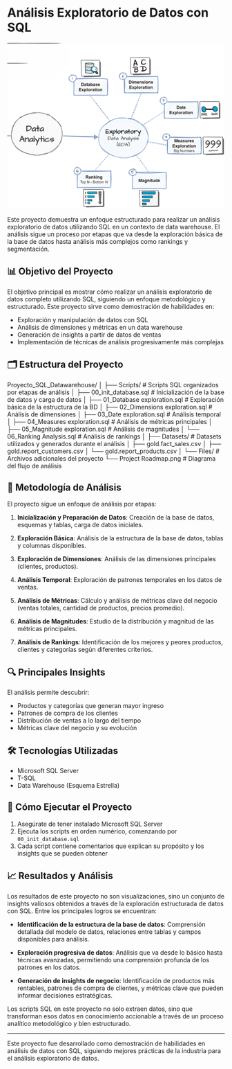 # Análisis Exploratorio de Datos con SQL

![Roadmap del Proyecto](Files/Project%20Roadmap.png)

Este proyecto demuestra un enfoque estructurado para realizar un análisis exploratorio de datos utilizando SQL en un contexto de data warehouse. El análisis sigue un proceso por etapas que va desde la exploración básica de la base de datos hasta análisis más complejos como rankings y segmentación.

## 📊 Objetivo del Proyecto

El objetivo principal es mostrar cómo realizar un análisis exploratorio de datos completo utilizando SQL, siguiendo un enfoque metodológico y estructurado. Este proyecto sirve como demostración de habilidades en:

- Exploración y manipulación de datos con SQL
- Análisis de dimensiones y métricas en un data warehouse
- Generación de insights a partir de datos de ventas
- Implementación de técnicas de análisis progresivamente más complejas

## 🗂️ Estructura del Proyecto

Proyecto_SQL_Datawarehouse/
│
├── Scripts/                  # Scripts SQL organizados por etapas de análisis
│   ├── 00_init_database.sql  # Inicialización de la base de datos y carga de datos
│   ├── 01_Database exploration.sql  # Exploración básica de la estructura de la BD
│   ├── 02_Dimensions exploration.sql # Análisis de dimensiones
│   ├── 03_Date exploration.sql      # Análisis temporal
│   ├── 04_Measures exploration.sql  # Análisis de métricas principales
│   ├── 05_Magnitude exploration.sql # Análisis de magnitudes
│   └── 06_Ranking Analysis.sql      # Análisis de rankings
│
├── Datasets/                # Datasets utilizados y generados durante el análisis
│   ├── gold.fact_sales.csv
│   ├── gold.report_customers.csv
│   └── gold.report_products.csv
│
└── Files/                   # Archivos adicionales del proyecto
    └── Project Roadmap.png  # Diagrama del flujo de análisis


## 📝 Metodología de Análisis

El proyecto sigue un enfoque de análisis por etapas:

1. **Inicialización y Preparación de Datos**: Creación de la base de datos, esquemas y tablas, carga de datos iniciales.

2. **Exploración Básica**: Análisis de la estructura de la base de datos, tablas y columnas disponibles.

3. **Exploración de Dimensiones**: Análisis de las dimensiones principales (clientes, productos).

4. **Análisis Temporal**: Exploración de patrones temporales en los datos de ventas.

5. **Análisis de Métricas**: Cálculo y análisis de métricas clave del negocio (ventas totales, cantidad de productos, precios promedio).

6. **Análisis de Magnitudes**: Estudio de la distribución y magnitud de las métricas principales.

7. **Análisis de Rankings**: Identificación de los mejores y peores productos, clientes y categorías según diferentes criterios.

## 🔍 Principales Insights

El análisis permite descubrir:

- Productos y categorías que generan mayor ingreso
- Patrones de compra de los clientes
- Distribución de ventas a lo largo del tiempo
- Métricas clave del negocio y su evolución

## 🛠️ Tecnologías Utilizadas

- Microsoft SQL Server
- T-SQL
- Data Warehouse (Esquema Estrella)

## 🚀 Cómo Ejecutar el Proyecto

1. Asegúrate de tener instalado Microsoft SQL Server
2. Ejecuta los scripts en orden numérico, comenzando por `00_init_database.sql`
3. Cada script contiene comentarios que explican su propósito y los insights que se pueden obtener

## 📈 Resultados y Análisis

Los resultados de este proyecto no son visualizaciones, sino un conjunto de insights valiosos obtenidos a través de la exploración estructurada de datos con SQL. Entre los principales logros se encuentran:

- **Identificación de la estructura de la base de datos**: Comprensión detallada del modelo de datos, relaciones entre tablas y campos disponibles para análisis.

- **Exploración progresiva de datos**: Análisis que va desde lo básico hasta técnicas avanzadas, permitiendo una comprensión profunda de los patrones en los datos.

- **Generación de insights de negocio**: Identificación de productos más rentables, patrones de compra de clientes, y métricas clave que pueden informar decisiones estratégicas.

Los scripts SQL en este proyecto no solo extraen datos, sino que transforman esos datos en conocimiento accionable a través de un proceso analítico metodológico y bien estructurado.

---

Este proyecto fue desarrollado como demostración de habilidades en análisis de datos con SQL, siguiendo mejores prácticas de la industria para el análisis exploratorio de datos.
